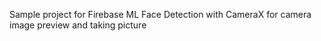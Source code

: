 Sample project for Firebase ML Face Detection with CameraX for camera image preview and taking picture